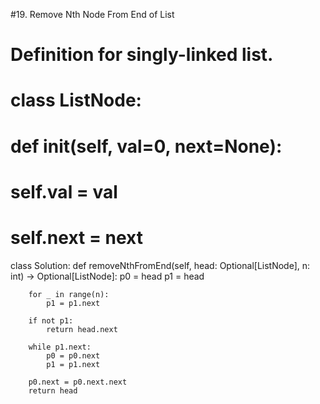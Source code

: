 #19. Remove Nth Node From End of List

# Definition for singly-linked list.
# class ListNode:
#     def __init__(self, val=0, next=None):
#         self.val = val
#         self.next = next
class Solution:
    def removeNthFromEnd(self, head: Optional[ListNode], n: int) -> Optional[ListNode]:
        p0 = head
        p1 = head

        for _ in range(n):
            p1 = p1.next

        if not p1:
            return head.next

        while p1.next:
            p0 = p0.next
            p1 = p1.next

        p0.next = p0.next.next
        return head
